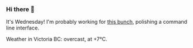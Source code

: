 ### Hi there :wave:

It's Wednesday! I'm probably working for [this bunch](https://github.com/kohofinancial), polishing a command line interface.

Weather in Victoria BC: overcast, at +7°C.
